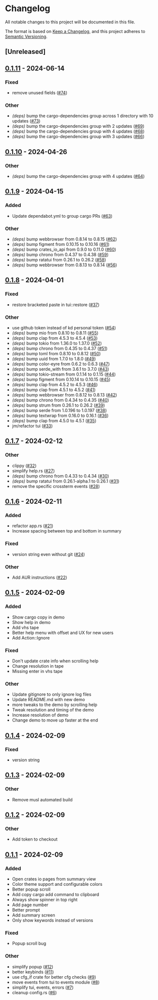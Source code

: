 # Changelog

All notable changes to this project will be documented in this file.

The format is based on [Keep a Changelog](https://keepachangelog.com/en/1.0.0/), and this project
adheres to [Semantic Versioning](https://semver.org/spec/v2.0.0.html).

## [Unreleased]

## [0.1.11](https://github.com/ratatui-org/crates-tui/compare/v0.1.10...v0.1.11) - 2024-06-14

### Fixed
- remove unused fields ([#74](https://github.com/ratatui-org/crates-tui/pull/74))

### Other
- *(deps)* bump the cargo-dependencies group across 1 directory with 10 updates ([#73](https://github.com/ratatui-org/crates-tui/pull/73))
- *(deps)* bump the cargo-dependencies group with 2 updates ([#69](https://github.com/ratatui-org/crates-tui/pull/69))
- *(deps)* bump the cargo-dependencies group with 4 updates ([#68](https://github.com/ratatui-org/crates-tui/pull/68))
- *(deps)* bump the cargo-dependencies group with 3 updates ([#66](https://github.com/ratatui-org/crates-tui/pull/66))

## [0.1.10](https://github.com/ratatui-org/crates-tui/compare/v0.1.9...v0.1.10) - 2024-04-26

### Other
- *(deps)* bump the cargo-dependencies group with 4 updates ([#64](https://github.com/ratatui-org/crates-tui/pull/64))

## [0.1.9](https://github.com/ratatui-org/crates-tui/compare/v0.1.8...v0.1.9) - 2024-04-15

### Added
- Update dependabot.yml to group cargo PRs ([#63](https://github.com/ratatui-org/crates-tui/pull/63))

### Other
- *(deps)* bump webbrowser from 0.8.14 to 0.8.15 ([#62](https://github.com/ratatui-org/crates-tui/pull/62))
- *(deps)* bump figment from 0.10.15 to 0.10.16 ([#61](https://github.com/ratatui-org/crates-tui/pull/61))
- *(deps)* bump crates_io_api from 0.9.0 to 0.11.0 ([#60](https://github.com/ratatui-org/crates-tui/pull/60))
- *(deps)* bump chrono from 0.4.37 to 0.4.38 ([#59](https://github.com/ratatui-org/crates-tui/pull/59))
- *(deps)* bump ratatui from 0.26.1 to 0.26.2 ([#58](https://github.com/ratatui-org/crates-tui/pull/58))
- *(deps)* bump webbrowser from 0.8.13 to 0.8.14 ([#56](https://github.com/ratatui-org/crates-tui/pull/56))

## [0.1.8](https://github.com/ratatui-org/crates-tui/compare/v0.1.7...v0.1.8) - 2024-04-01

### Fixed
- restore bracketed paste in tui::restore ([#37](https://github.com/ratatui-org/crates-tui/pull/37))

### Other
- use github token instead of kd personal token ([#54](https://github.com/ratatui-org/crates-tui/pull/54))
- *(deps)* bump mio from 0.8.10 to 0.8.11 ([#55](https://github.com/ratatui-org/crates-tui/pull/55))
- *(deps)* bump clap from 4.5.3 to 4.5.4 ([#53](https://github.com/ratatui-org/crates-tui/pull/53))
- *(deps)* bump tokio from 1.36.0 to 1.37.0 ([#52](https://github.com/ratatui-org/crates-tui/pull/52))
- *(deps)* bump chrono from 0.4.35 to 0.4.37 ([#51](https://github.com/ratatui-org/crates-tui/pull/51))
- *(deps)* bump toml from 0.8.10 to 0.8.12 ([#50](https://github.com/ratatui-org/crates-tui/pull/50))
- *(deps)* bump uuid from 1.7.0 to 1.8.0 ([#49](https://github.com/ratatui-org/crates-tui/pull/49))
- *(deps)* bump color-eyre from 0.6.2 to 0.6.3 ([#47](https://github.com/ratatui-org/crates-tui/pull/47))
- *(deps)* bump serde_with from 3.6.1 to 3.7.0 ([#43](https://github.com/ratatui-org/crates-tui/pull/43))
- *(deps)* bump tokio-stream from 0.1.14 to 0.1.15 ([#44](https://github.com/ratatui-org/crates-tui/pull/44))
- *(deps)* bump figment from 0.10.14 to 0.10.15 ([#45](https://github.com/ratatui-org/crates-tui/pull/45))
- *(deps)* bump clap from 4.5.2 to 4.5.3 ([#46](https://github.com/ratatui-org/crates-tui/pull/46))
- *(deps)* bump clap from 4.5.1 to 4.5.2 ([#41](https://github.com/ratatui-org/crates-tui/pull/41))
- *(deps)* bump webbrowser from 0.8.12 to 0.8.13 ([#42](https://github.com/ratatui-org/crates-tui/pull/42))
- *(deps)* bump chrono from 0.4.34 to 0.4.35 ([#40](https://github.com/ratatui-org/crates-tui/pull/40))
- *(deps)* bump strum from 0.26.1 to 0.26.2 ([#39](https://github.com/ratatui-org/crates-tui/pull/39))
- *(deps)* bump serde from 1.0.196 to 1.0.197 ([#38](https://github.com/ratatui-org/crates-tui/pull/38))
- *(deps)* bump textwrap from 0.16.0 to 0.16.1 ([#36](https://github.com/ratatui-org/crates-tui/pull/36))
- *(deps)* bump clap from 4.5.0 to 4.5.1 ([#35](https://github.com/ratatui-org/crates-tui/pull/35))
- jm/refactor tui ([#33](https://github.com/ratatui-org/crates-tui/pull/33))

## [0.1.7](https://github.com/ratatui-org/crates-tui/compare/v0.1.6...v0.1.7) - 2024-02-12

### Other
- clippy ([#32](https://github.com/ratatui-org/crates-tui/pull/32))
- simplify help.rs ([#27](https://github.com/ratatui-org/crates-tui/pull/27))
- *(deps)* bump chrono from 0.4.33 to 0.4.34 ([#30](https://github.com/ratatui-org/crates-tui/pull/30))
- *(deps)* bump ratatui from 0.26.1-alpha.1 to 0.26.1 ([#31](https://github.com/ratatui-org/crates-tui/pull/31))
- remove the specific crossterm events ([#28](https://github.com/ratatui-org/crates-tui/pull/28))

## [0.1.6](https://github.com/ratatui-org/crates-tui/compare/v0.1.5...v0.1.6) - 2024-02-11

### Added
- refactor app.rs ([#21](https://github.com/ratatui-org/crates-tui/pull/21))
- Increase spacing between top and bottom in summary

### Fixed
- version string even without git ([#24](https://github.com/ratatui-org/crates-tui/pull/24))

### Other
- Add AUR instructions ([#22](https://github.com/ratatui-org/crates-tui/pull/22))

## [0.1.5](https://github.com/ratatui-org/crates-tui/compare/v0.1.4...v0.1.5) - 2024-02-09

### Added
- Show cargo copy in demo
- Show help in demo
- Add vhs tape
- Better help menu with offset and UX for new users
- Add Action::Ignore

### Fixed
- Don't update crate info when scrolling help
- Change resolution in tape
- Missing enter in vhs tape

### Other
- Update gitignore to only ignore log files
- Update README.md with new demo
- more tweaks to the demo by scrolling help
- Tweak resolution and timing of the demo
- Increase resolution of demo
- Change demo to move up faster at the end

## [0.1.4](https://github.com/ratatui-org/crates-tui/compare/v0.1.3...v0.1.4) - 2024-02-09

### Fixed
- version string

## [0.1.3](https://github.com/ratatui-org/crates-tui/compare/v0.1.2...v0.1.3) - 2024-02-09

### Other
- Remove musl automated build

## [0.1.2](https://github.com/ratatui-org/crates-tui/compare/v0.1.1...v0.1.2) - 2024-02-09

### Other
- Add token to checkout

## [0.1.1](https://github.com/ratatui-org/crates-tui/compare/v0.1.0...v0.1.1) - 2024-02-09

### Added

- Open crates io pages from summary view
- Color theme support and configurable colors
- Better popup scroll
- Add copy cargo add command to clipboard
- Always show spinner in top right
- Add page number
- Better prompt
- Add summary screen
- Only show keywords instead of versions

### Fixed

- Popup scroll bug

### Other

- simplify popup ([#12](https://github.com/ratatui-org/crates-tui/pull/12))
- better keybinds ([#11](https://github.com/ratatui-org/crates-tui/pull/11))
- use cfg_if crate for better cfg checks ([#9](https://github.com/ratatui-org/crates-tui/pull/9))
- move events from tui to events module ([#8](https://github.com/ratatui-org/crates-tui/pull/8))
- simplify tui, events, errors ([#7](https://github.com/ratatui-org/crates-tui/pull/7))
- cleanup config.rs ([#6](https://github.com/ratatui-org/crates-tui/pull/6))
